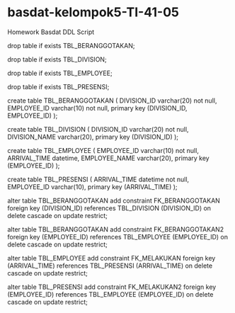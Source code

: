 # basdat-kelompok5-TI-41-05
Homework Basdat DDL Script


drop table if exists TBL_BERANGGOTAKAN;

drop table if exists TBL_DIVISION;

drop table if exists TBL_EMPLOYEE;

drop table if exists TBL_PRESENSI;


create table TBL_BERANGGOTAKAN
(
   DIVISION_ID          varchar(20) not null,
   EMPLOYEE_ID          varchar(10) not null,
   primary key (DIVISION_ID, EMPLOYEE_ID)
);


create table TBL_DIVISION
(
   DIVISION_ID          varchar(20) not null,
   DIVISION_NAME        varchar(20),
   primary key (DIVISION_ID)
);


create table TBL_EMPLOYEE
(
   EMPLOYEE_ID          varchar(10) not null,
   ARRIVAL_TIME         datetime,
   EMPLOYEE_NAME        varchar(20),
   primary key (EMPLOYEE_ID)
);


create table TBL_PRESENSI
(
   ARRIVAL_TIME         datetime not null,
   EMPLOYEE_ID          varchar(10),
   primary key (ARRIVAL_TIME)
);

alter table TBL_BERANGGOTAKAN add constraint FK_BERANGGOTAKAN foreign key (DIVISION_ID)
      references TBL_DIVISION (DIVISION_ID) on delete cascade on update restrict;

alter table TBL_BERANGGOTAKAN add constraint FK_BERANGGOTAKAN2 foreign key (EMPLOYEE_ID)
      references TBL_EMPLOYEE (EMPLOYEE_ID) on delete cascade on update restrict;

alter table TBL_EMPLOYEE add constraint FK_MELAKUKAN foreign key (ARRIVAL_TIME)
      references TBL_PRESENSI (ARRIVAL_TIME) on delete cascade on update restrict;

alter table TBL_PRESENSI add constraint FK_MELAKUKAN2 foreign key (EMPLOYEE_ID)
      references TBL_EMPLOYEE (EMPLOYEE_ID) on delete cascade on update restrict;

